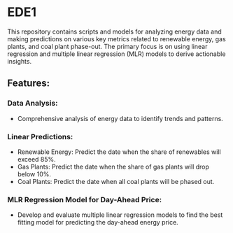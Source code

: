 # EDE1

This repository contains scripts and models for analyzing energy data and making predictions on various key metrics related to renewable energy, gas plants, and coal plant phase-out. The primary focus is on using linear regression and multiple linear regression (MLR) models to derive actionable insights.

## Features:
### Data Analysis:
- Comprehensive analysis of energy data to identify trends and patterns.

### Linear Predictions:
- Renewable Energy: Predict the date when the share of renewables will exceed 85%.
- Gas Plants: Predict the date when the share of gas plants will drop below 10%.
- Coal Plants: Predict the date when all coal plants will be phased out.

### MLR Regression Model for Day-Ahead Price:
- Develop and evaluate multiple linear regression models to find the best fitting model for predicting the day-ahead energy price.
